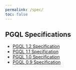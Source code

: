 ```yaml
---
permalink: /spec/
toc: false
---
```


## PGQL Specifications

 - [PGQL 1.2 Specification](1.2/)
 - [PGQL 1.1 Specification](1.1/)
 - [PGQL 1.0 Specification](1.0/)
 - [PGQL 0.9 Specification](https://docs.oracle.com/cd/E56133_01/1.2.1/PGQL_Specification.pdf)

